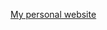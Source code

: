 <!-- [My personal website](https://chanliang.github.io/LiangChen-nlp/) -->
[My personal website](https://chanliang.github.io)

